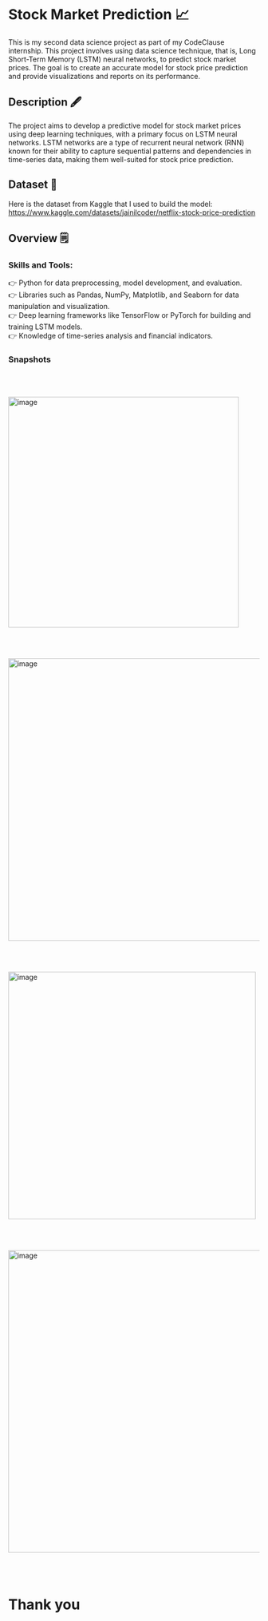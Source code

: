 # Stock Market Prediction 📈
This is my second data science project as part of my CodeClause internship. This project involves using data science technique, that is, Long Short-Term Memory (LSTM) neural networks, to predict stock market prices. The goal is to create an accurate model for stock price prediction and provide visualizations and reports on its performance.


## Description 🖋️
The project aims to develop a predictive model for stock market prices using deep learning techniques, with a primary focus on LSTM neural networks. LSTM networks are a type of recurrent neural network (RNN) known for their ability to capture sequential patterns and dependencies in time-series data, making them well-suited for stock price prediction.


## Dataset 📓

Here is the dataset from Kaggle that I used to build the model:
https://www.kaggle.com/datasets/jainilcoder/netflix-stock-price-prediction

## Overview 🗒️

### Skills and Tools:

👉 Python for data preprocessing, model development, and evaluation. <br>
👉 Libraries such as Pandas, NumPy, Matplotlib, and Seaborn for data manipulation and visualization. <br>
👉 Deep learning frameworks like TensorFlow or PyTorch for building and training LSTM models.<br>
👉 Knowledge of time-series analysis and financial indicators.<br>

### Snapshots

<br><br>

<img width="462" alt="image" src="https://github.com/jayabindu2004/CodeClauseInternship_StockMarketPrediction/assets/117556640/9c83056a-cb42-49c3-8d54-7e2a3e412494">

<br><br>

<img width="566" alt="image" src="https://github.com/jayabindu2004/CodeClauseInternship_StockMarketPrediction/assets/117556640/546543ce-c209-4590-9a3b-e93ada03fc80">

<br><br>

<img width="496" alt="image" src="https://github.com/jayabindu2004/CodeClauseInternship_StockMarketPrediction/assets/117556640/81d09537-2bff-4390-aa03-793dbae09cfa">

<br><br>

<img width="606" alt="image" src="https://github.com/jayabindu2004/CodeClauseInternship_StockMarketPrediction/assets/117556640/c5cdce34-be6e-477e-b9ab-038dcb2be987">

<br><br>


# Thank you





